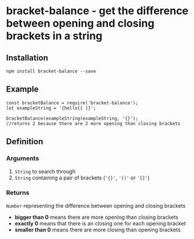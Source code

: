 # bracket-balance - get the difference between opening and closing brackets in a string

## Installation
`npm install bracket-balance --save`

## Example
```
const bracketBalance = require('bracket-balance');
let exampleString = '{hello{{ ]}';

bracketBalance(exampleString(exampleString, '{}');
//returns 2 because there are 2 more opening than closing brackets
```

## Definition

### Arguments

1. `String` to search through
2. `String` containing a pair of brackets (`'{}'`, `'()'` or `'[]'`)

### Returns

`Number` representing the difference between opening and closing brackets

- __bigger than 0__ means there are more opening than closing brackets
- __exactly 0__ means that there is an closing one for each opening bracket
- __smaller than 0__ means there are more closing than opening brackets
